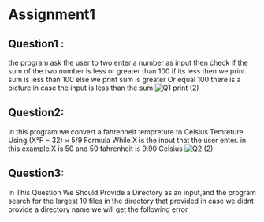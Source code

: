 # Assignment1
## Question1 :
the program ask the user to two enter a number as input then check if the sum of the two number is less or greater than 100 
if its less then we print sum is less than 100
else we print sum is greater Or equal 100
there is a picture in case the input is less than the sum
![Q1 print (2)](https://user-images.githubusercontent.com/57920502/200145139-08a148bf-9970-41ad-810e-858549b1d040.png)

## Question2:
In this program we convert  a fahrenheit tempreture to Celsius Temreture Using (X°F − 32) × 5/9  Formula While X is the input that the user enter.
in this example X is 50 and 50 fahrenheit is 9.90 Celsius
![Q2 (2)](https://user-images.githubusercontent.com/57920502/200145806-ae7edbc3-fa8d-4220-9d97-fdfddfa6e94a.png)

## Question3:
In This Question We Should Provide a Directory as an input,and the program search for the largest 10 files in the directory that provided 
in case we didnt provide a directory name we will get the following error 
